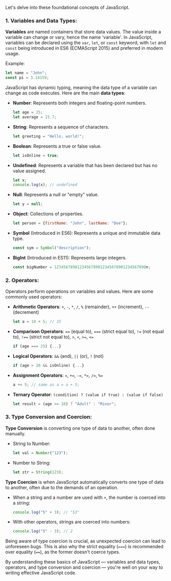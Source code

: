 Let's delve into these foundational concepts of JavaScript.

### 1. Variables and Data Types:

**Variables** are named containers that store data values. The value inside a variable can change or vary, hence the name 'variable'. In JavaScript, variables can be declared using the `var`, `let`, or `const` keyword, with `let` and `const` being introduced in ES6 (ECMAScript 2015) and preferred in modern usage.

Example:
```javascript
let name = "John";
const pi = 3.14159;
```

JavaScript has dynamic typing, meaning the data type of a variable can change as code executes. Here are the main **data types**:

- **Number**: Represents both integers and floating-point numbers.
  ```javascript
  let age = 25;
  let average = 15.7;
  ```

- **String**: Represents a sequence of characters.
  ```javascript
  let greeting = "Hello, world!";
  ```

- **Boolean**: Represents a true or false value.
  ```javascript
  let isOnline = true;
  ```

- **Undefined**: Represents a variable that has been declared but has no value assigned.
  ```javascript
  let x;
  console.log(x); // undefined
  ```

- **Null**: Represents a null or "empty" value.
  ```javascript
  let y = null;
  ```

- **Object**: Collections of properties.
  ```javascript
  let person = {firstName: "John", lastName: "Doe"};
  ```

- **Symbol** (Introduced in ES6): Represents a unique and immutable data type.
  ```javascript
  const sym = Symbol("description");
  ```

- **BigInt** (Introduced in ES11): Represents large integers.
  ```javascript
  const bigNumber = 1234567890123456789012345678901234567890n;
  ```

### 2. Operators:

Operators perform operations on variables and values. Here are some commonly used operators:

- **Arithmetic Operators**: `+`, `-`, `*`, `/`, `%` (remainder), `++` (increment), `--` (decrement)
  ```javascript
  let a = 10 + 5; // 15
  ```

- **Comparison Operators**: `==` (equal to), `===` (strict equal to), `!=` (not equal to), `!==` (strict not equal to), `>`, `<`, `>=`, `<=`
  ```javascript
  if (age === 25) {...}
  ```

- **Logical Operators**: `&&` (and), `||` (or), `!` (not)
  ```javascript
  if (age > 20 && isOnline) {...}
  ```

- **Assignment Operators**: `=`, `+=`, `-=`, `*=`, `/=`, `%=`
  ```javascript
  a += 5; // same as a = a + 5;
  ```

- **Ternary Operator**: `(condition) ? (value if true) : (value if false)`
  ```javascript
  let result = (age >= 18) ? "Adult" : "Minor";
  ```

### 3. Type Conversion and Coercion:

**Type Conversion** is converting one type of data to another, often done manually.
- String to Number:
  ```javascript
  let val = Number("123");
  ```

- Number to String:
  ```javascript
  let str = String(123);
  ```

**Type Coercion** is when JavaScript automatically converts one type of data to another, often due to the demands of an operation.
- When a string and a number are used with `+`, the number is coerced into a string:
  ```javascript
  console.log("5" + 3); // "53"
  ```

- With other operators, strings are coerced into numbers:
  ```javascript
  console.log("5" - 3); // 2
  ```

Being aware of type coercion is crucial, as unexpected coercion can lead to unforeseen bugs. This is also why the strict equality (`===`) is recommended over equality (`==`), as the former doesn't coerce types.

By understanding these basics of JavaScript — variables and data types, operators, and type conversion and coercion — you're well on your way to writing effective JavaScript code.
